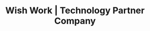 ---
title: 'Wish Work | Technology Partner Company'
image: /src/content/showcase/_images/wishwork.org.webp
url: 'https://wishwork.org/'
dateAdded: 2024-06-21T00:32:25.068Z
---